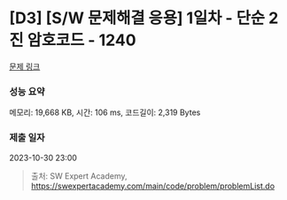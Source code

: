 # [D3] [S/W 문제해결 응용] 1일차 - 단순 2진 암호코드 - 1240 

[문제 링크](https://swexpertacademy.com/main/code/problem/problemDetail.do?contestProbId=AV15FZuqAL4CFAYD) 

### 성능 요약

메모리: 19,668 KB, 시간: 106 ms, 코드길이: 2,319 Bytes

### 제출 일자

2023-10-30 23:00



> 출처: SW Expert Academy, https://swexpertacademy.com/main/code/problem/problemList.do